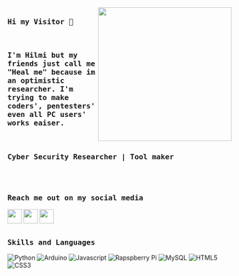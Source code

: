 <img src="https://c.tenor.com/pBrzvwLzbwoAAAAi/hacking-hack.gif" align="right" height="300" width="300">

### 
<h3><b><samp>Hi my Visitor 👋</h3></b></samp>
<br>

<h3><samp>I'm Hilmi but my friends just call me "Heal me" because im an optimistic researcher. I'm trying to make coders', pentesters' even all PC users' works eaiser.</samp></h3>

<br>

###
<h3><b><samp>Cyber Security Researcher | Tool maker</h3></b></samp>

<br>
<br>

### 
<h3><b><samp>Reach me out on my social media</samp></b></h3>

[<img height="32" width="32" src="https://cdn.jsdelivr.net/npm/simple-icons@v7/icons/instagram.svg" />][instagram]
[<img height="32" width="32" src="https://cdn.jsdelivr.net/npm/simple-icons@v7/icons/twitter.svg" />][twitter]
[<img height="32" width="32" src="https://unpkg.com/simple-icons@v7/icons/linkedin.svg" />][linkedin]

[linkedin]: https://www.linkedin.com/in/hilmi-enginar-164725201/
[instagram]: https://www.instagram.com/healmengnr/
[twitter]: https://twitter.com/Healmengnr

##
<h3><b><samp>Skills and Languages</samp></b></h3>

![Python](https://img.shields.io/badge/Python-3776AB?style=flat-square&logo=Python&logoColor=white)
![Arduino](https://img.shields.io/badge/Arduino-00979D?style=flat-square&logo=Arduino&logoColor=white)
![Javascript](https://img.shields.io/badge/Javascript-3776AB?style=flat-square&logo=Javascript&logoColor=white)
![Rapspberry Pi](https://img.shields.io/badge/Raspberry_pi-C51A4A?style=flat-square&logo=raspberry-pi&logoColor=white)
![MySQL](https://img.shields.io/badge/MySQL-4479A1?style=flat-square&logo=MySQL&logoColor=white)
![HTML5](https://img.shields.io/badge/HTML5-E34F26?style=flat-square&logo=HTML5&logoColor=white)
![CSS3](https://img.shields.io/badge/CSS3-1572B6?style=flat-square&logo=CSS3&logoColor=white)
